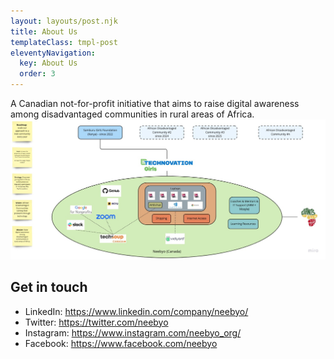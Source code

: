 ```yaml
---
layout: layouts/post.njk
title: About Us
templateClass: tmpl-post
eleventyNavigation:
  key: About Us
  order: 3
---
```


A Canadian not-for-profit initiative that aims to raise digital awareness among disadvantaged communities in rural areas of Africa.
![Neebyo - Mission, Vision, Strategy, Goals, Roadmap](./Neebyo-Mission-Vision-Strategy-Goals-Roadmap.jpg)

## Get in touch
- LinkedIn: https://www.linkedin.com/company/neebyo/
- Twitter: https://twitter.com/neebyo
- Instagram: https://www.instagram.com/neebyo_org/
- Facebook: https://www.facebook.com/neebyo